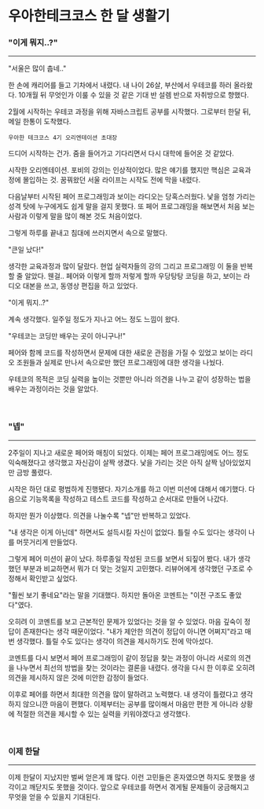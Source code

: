 # 우아한테크코스 한 달 생활기

### "이게 뭐지..?"

---

"서울은 많이 춥네.."

한 손에 캐리어를 들고 기차에서 내렸다. 내 나이 26살, 부산에서 우테코를 하러 올라왔다. 10개월 뒤 무엇인가 이룰 수 있을 것 같은 기대 반 설렘 반으로 자취방으로 향했다.

2월에 시작하는 우테코 과정을 위해 자바스크립트 공부를 시작했다. 그로부터 한달 뒤, 메일 한통이 도착했다.

`우아한 테크코스 4기 오리엔테이션 초대장`

드디어 시작하는 건가. 줌을 들어가고 기다리면서 다시 대학에 들어온 것 같았다.

시작한 오리엔테이션. 포비의 강의는 인상적이었다. 많은 얘기를 했지만 핵심은 교육과정에 몰입하는 것. 꿈꿔왔던 서울 라이프는 시작도 전에 막을 내렸다.

다음날부터 시작된 페어 프로그래밍과 보이는 라디오는 당혹스러웠다. 낯을 엄청 가리는 성격 탓에 누구에게도 쉽게 말을 걸지 못했다. 또 페어 프로그래밍을 해보면서 처음 보는 사람과 이렇게 말을 많이 해본 것도 처음이었다.

그렇게 하루를 끝내고 침대에 쓰러지면서 속으로 말했다.

"큰일 났다!"

생각한 교육과정과 많이 달랐다. 현업 실력자들의 강의 그리고 프로그래밍 이 둘을 반복할 줄 알았다.
웬걸.. 페어와 이렇게 할까 저렇게 할까 우당탕탕 코딩을 하고, 보이는 라디오 대본을 쓰고, 동영상 편집을 하고 있었다.

"이게 뭐지..?"

계속 생각했다. 일주일 정도가 지나고 어느 정도 느낌이 왔다.

"우테코는 코딩만 배우는 곳이 아니구나!"

페어와 함께 코드를 작성하면서 문제에 대한 새로운 관점을 가질 수 있었고 보이는 라디오 조원들과 실제로 만나서 속으로만 했던 프로그래밍에 대한 생각을 나눴다.

우테코의 목적은 코딩 실력을 높이는 것뿐만 아니라 의견을 나누고 같이 성장하는 법을 배우는 과정이라는 것을 알았다.

<br>

### "넵"

---

2주일이 지나고 새로운 페어와 매칭이 되었다. 이제는 페어 프로그래밍에도 어느 정도 익숙해졌다고 생각했고 자신감이 살짝 생겼다. 낯을 가리는 것은 아직 살짝 남아있었지만 금방 풀렸다.

시작은 하던 대로 평범하게 진행됐다. 자기소개를 하고 이번 미션에 대해서 얘기했다. 다음으로 기능목록을 작성하고 테스트 코드를 작성하고 순서대로 만들어 나갔다.

하지만 뭔가 이상했다. 의견을 나눌수록 "넵"만 반복하고 있었다.

"내 생각은 이게 아닌데" 하면서도 설득시킬 자신이 없었다. 틀릴 수도 있다는 생각이 나를 머뭇거리게 만들었다.

그렇게 페어 미션이 끝이 났다. 하루종일 작성된 코드를 보면서 되짚어 봤다. 내가 생각했던 부분과 비교하면서 뭐가 더 맞는 것일지 고민했다. 리뷰어에게 생각했던 구조로 수정해서 확인받고 싶었다.

"훨씬 보기 좋네요"라는 말을 기대했다. 하지만 돌아온 코멘트는 "이전 구조도 좋았다"였다.

오히려 이 코멘트를 보고 근본적인 문제가 있었다는 것을 알 수 있었다. 마음 깊숙이 정답이 존재한다는 생각 때문이었다. "내가 제안한 의견이 정답이 아니면 어쩌지"라고 매번 생각했다. 틀릴 수도 있다는 생각이 의견을 제시하기도 전에 막아섰다.

코멘트를 다시 보면서 페어 프로그래밍이 같이 정답을 찾는 과정이 아니라 서로의 의견을 나누면서 최선의 방법을 찾는 것이라는 결론을 내렸다. 생각을 다시 한 이후로 오히려 의견을 제시하지 않은 것에 미안한 감정이 들었다.

이후로 페어를 하면서 최대한 의견을 많이 말하려고 노력했다. 내 생각이 틀렸다고 생각하지 않으니깐 마음이 편했다. 이제부터는 공부를 많이해서 마음만 편한 게 아니라 상황에 적절한 의견을 제시할 수 있는 실력을 키워야겠다고 생각했다.

<br>

### 이제 한달

---

이제 한달이 지났지만 벌써 얻은게 꽤 많다. 이런 고민들은 혼자였으면 하지도 못했을 생각이고 깨닫지도 못했을 것이다. 앞으로 우테코를 하면서 겪게될 문제들이 궁금해지고 무엇을 얻을 수 있을지 기대된다.

